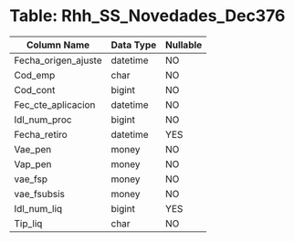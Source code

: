 # Table: Rhh_SS_Novedades_Dec376

| Column Name | Data Type | Nullable |
|-------------|-----------|----------|
| Fecha_origen_ajuste | datetime | NO |
| Cod_emp | char | NO |
| Cod_cont | bigint | NO |
| Fec_cte_aplicacion | datetime | NO |
| Idl_num_proc | bigint | NO |
| Fecha_retiro | datetime | YES |
| Vae_pen | money | NO |
| Vap_pen | money | NO |
| vae_fsp | money | NO |
| vae_fsubsis | money | NO |
| Idl_num_liq | bigint | YES |
| Tip_liq | char | NO |

